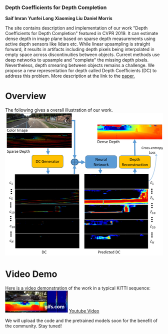### Depth Coefficients for Depth Completion
**Saif Imran** **Yunfei Long** **Xiaoming Liu** **Daniel Morris**

The site contains description and implementation of our work "Depth Coefficients for Depth Completion" featured in CVPR 2019. It can estimate dense depth in image plane based on sparse depth measurements using active depth sensors like lidars etc. While linear upsampling is straight forward, it results in artifacts including depth pixels being interpolated in empty space across discontinuities between objects.  Current methods use deep networks to upsample and "complete" the missing depth pixels.  Nevertheless, depth smearing between objects remains a challenge.  We propose a new representation for depth called Depth Coefficients (DC) to address this problem. More description at the link to the [paper.](https://arxiv.org/abs/1903.05421)

# Overview

The following gives a overall illustration of our work. 
![Image](/images/overview_cropped.png)

# Video Demo
Here is a video demonstration of the work in a typical KITTI sequence:
![DC_Video](/images/DC.gif)
[Youtube Video](https://www.youtube.com/watch?v=ghDFX2hQbYY)

We will upload the code and the pretrained models soon for the benefit of the community. Stay tuned!
